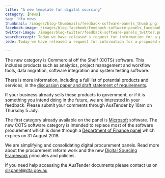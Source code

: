 ```yaml
---
title: "A new template for digital sourcing"
category: [news]
tag: 'dta news'
thumbnail: /images/blog-thumbnails/feedback-software-panels_thumb.png
facebook-image: /images/blog-facebook/feedback-software-panels_facebook.png
twitter-image: /images/blog-twitter/feedback-software-panels_twitter.png
searchexcerpt: Today we have released a request for information for a proposed new category on the Software Licensing and Services panel.
lede: Today we have released a request for information for a proposed new category on the Software Licensing and Services panel.

---
```


The new category is Commercial off the Shelf (COTS) software. This includes products such as analytics, project management and workflow tools, data migration, software integration and system testing software.

There is more information, including a full list of potential products and services, in the [discussion paper and draft statement of requirements](https://www.tenders.gov.au/?event=public.atm.show&ATMUUID=0C79310C-BA53-9465-9DA9B24F6826AE54).

If your business already sells these products to government, or if it is something you intend doing in the future, we are interested in your feedback. Please submit your comments through AusTender by 10am on Thursday 5 July.

The first category already available on the panel is [Microsoft](https://beta.dta.gov.au/help-and-advice/ict-procurement/ict-panels-and-arrangements/buying-microsoft-products) software. The new COTS software category is intended to replace most of the software procurement which is done through a [Department of Finance panel](https://www.tenders.gov.au/?event=public.son.view&SONUUID=30491D39-AE3B-503E-C7A41F5490727715) which expires on 31 August 2018.

We are simplifying and consolidating digital procurement panels. Read more about the procurement reform work and the new [Digital Sourcing Framework](https://beta.dta.gov.au/help-and-advice/ict-procurement/digital-sourcing-framework-ict-procurement) principles and policies.

If you need help accessing the AusTender documents please contact us on [slspanel@dta.gov.au](mailto:slspanel@dta.gov.au)
